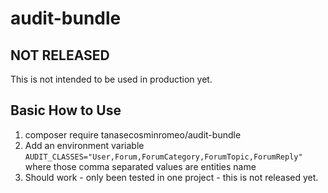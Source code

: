 # audit-bundle

NOT RELEASED
--
This is not intended to be used in production yet. 

Basic How to Use
--
1. composer require tanasecosminromeo/audit-bundle
2. Add an environment variable `AUDIT_CLASSES="User,Forum,ForumCategory,ForumTopic,ForumReply"` where those comma separated values are entities name
3. Should work - only been tested in one project - this is not released yet.
